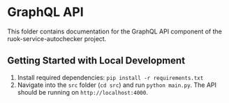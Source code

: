 # GraphQL API

This folder contains documentation for the GraphQL API component of the ruok-service-autochecker project.

## Getting Started with Local Development

1. Install required dependencies: `pip install -r requirements.txt`
2. Navigate into the `src` folder (`cd src`) and run `python main.py`. The API should be running on `http://localhost:4000`.
